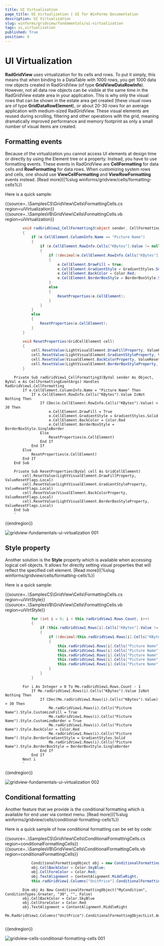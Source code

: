 ```yaml
---
title: UI Virtualization
page_title: UI Virtualization | UI for WinForms Documentation
description: UI Virtualization
slug: winforms/gridview/fundamentals/ui-virtualization
tags: ui,virtualization
published: True
position: 9
---
```


# UI Virtualization



__RadGridView__ uses virtualization for its cells and rows. To put it simply, this means that when binding to a DataTable with 1000 rows, you get 1000 data row objects created in RadGridView (of type __GridViewDataRowInfo__). However, not all data row objects can be visible at the same time in the RadGridView estate area in your application. This is why only the visual rows that can be shown in the estate area get created (these visual rows are of type __GridDataRowElement__), or about 20-30 rows for an average application with medium-sized RadGridView. These visual elements are reused during scrolling, filtering and other operations with the grid, meaning dramatically improved performance and memory footprint as only a small number of visual items are created.        
        

## Formatting events

Because of the virtualization you cannot access UI elements at design time or directly by using the Element tree or a property. Instead, you have to use formatting events. These events in RadGridView are __CellFormatting__ for data cells and __RowFormatting__ for data rows. When customizing system rows and cells, one should use __ViewCellFormatting__ and __ViewRowFormatting__ events instead. [Read more]({%slug winforms/gridview/cells/formatting-cells%})

Here is a quick sample:

{{source=..\SamplesCS\GridView\Cells\FormattingCells.cs region=uiVirtualization}} 
{{source=..\SamplesVB\GridView\Cells\FormattingCells.vb region=uiVirtualization}} 

````C#
        void radGridView1_CellFormatting3(object sender, CellFormattingEventArgs e)
        {
            if (e.CellElement.ColumnInfo.Name == "Picture Name")
            {
                if (e.CellElement.RowInfo.Cells["KBytes"].Value != null)
                {
                    if ((decimal)e.CellElement.RowInfo.Cells["KBytes"].Value > 30)
                    {
                        e.CellElement.DrawFill = true;
                        e.CellElement.GradientStyle = GradientStyles.Solid;
                        e.CellElement.BackColor = Color.Red;
                        e.CellElement.BorderBoxStyle = BorderBoxStyle.SingleBorder;
                    }
                    else
                    {
                        ResetProperties(e.CellElement);
                    }
                }
            }
            else
            {
                ResetProperties(e.CellElement);
            }
        }

        void ResetProperties(GridCellElement cell)
        {
            cell.ResetValue(LightVisualElement.DrawFillProperty, ValueResetFlags.Local);
            cell.ResetValue(LightVisualElement.GradientStyleProperty, ValueResetFlags.Local);
            cell.ResetValue(VisualElement.BackColorProperty, ValueResetFlags.Local);
            cell.ResetValue(LightVisualElement.BorderBoxStyleProperty, ValueResetFlags.Local);
        }
````
````VB.NET
    Private Sub radGridView1_CellFormatting3(ByVal sender As Object, ByVal e As CellFormattingEventArgs) Handles RadGridView1.CellFormatting
        If e.CellElement.ColumnInfo.Name = "Picture Name" Then
            If e.CellElement.RowInfo.Cells("KBytes").Value IsNot Nothing Then
                If CDec(e.CellElement.RowInfo.Cells("KBytes").Value) > 30 Then
                    e.CellElement.DrawFill = True
                    e.CellElement.GradientStyle = GradientStyles.Solid
                    e.CellElement.BackColor = Color.Red
                    e.CellElement.BorderBoxStyle = BorderBoxStyle.SingleBorder
                Else
                    ResetProperties(e.CellElement)
                End If
            End If
        Else
            ResetProperties(e.CellElement)
        End If
    End Sub

    Private Sub ResetProperties(ByVal cell As GridCellElement)
        cell.ResetValue(LightVisualElement.DrawFillProperty, ValueResetFlags.Local)
        cell.ResetValue(LightVisualElement.GradientStyleProperty, ValueResetFlags.Local)
        cell.ResetValue(VisualElement.BackColorProperty, ValueResetFlags.Local)
        cell.ResetValue(LightVisualElement.BorderBoxStyleProperty, ValueResetFlags.Local)
    End Sub
    '
````

{{endregion}} 


![gridview-fundamentals-ui-virtualization 001](images/gridview-fundamentals-ui-virtualization001.png)

## Style property

Another solution is the __Style__ property which is available when accessing logical cell objects. It allows for directly setting visual properties that will reflect the specified cell element. [Read more]({%slug winforms/gridview/cells/formatting-cells%})

Here is a quick sample:

{{source=..\SamplesCS\GridView\Cells\FormattingCells.cs region=uiVirtStyle}} 
{{source=..\SamplesVB\GridView\Cells\FormattingCells.vb region=uiVirtStyle}} 

````C#
            for (int i = 0; i < this.radGridView1.Rows.Count; i++)
            {
                if (this.radGridView1.Rows[i].Cells["KBytes"].Value != null)
                {
                    if ((decimal)this.radGridView1.Rows[i].Cells["KBytes"].Value > 30)
                    {
                        this.radGridView1.Rows[i].Cells["Picture Name"].Style.CustomizeFill = true;
                        this.radGridView1.Rows[i].Cells["Picture Name"].Style.CustomizeBorder = true;
                        this.radGridView1.Rows[i].Cells["Picture Name"].Style.BackColor = Color.Red;
                        this.radGridView1.Rows[i].Cells["Picture Name"].Style.BorderGradientStyle = GradientStyles.Solid;
                        this.radGridView1.Rows[i].Cells["Picture Name"].Style.BorderBoxStyle = BorderBoxStyle.SingleBorder;
                    }
                }
            }
````
````VB.NET
        For i As Integer = 0 To Me.radGridView1.Rows.Count - 1
            If Me.radGridView1.Rows(i).Cells("KBytes").Value IsNot Nothing Then
                If CDec(Me.radGridView1.Rows(i).Cells("KBytes").Value) > 30 Then
                    Me.radGridView1.Rows(i).Cells("Picture Name").Style.CustomizeFill = True
                    Me.radGridView1.Rows(i).Cells("Picture Name").Style.CustomizeBorder = True
                    Me.radGridView1.Rows(i).Cells("Picture Name").Style.BackColor = Color.Red
                    Me.radGridView1.Rows(i).Cells("Picture Name").Style.BorderGradientStyle = GradientStyles.Solid
                    Me.radGridView1.Rows(i).Cells("Picture Name").Style.BorderBoxStyle = BorderBoxStyle.SingleBorder
                End If
            End If
        Next i
        '
````

{{endregion}} 


![gridview-fundamentals-ui-virtualization 002](images/gridview-fundamentals-ui-virtualization002.png)

## Conditional formatting

Another feature that we provide is the conditional formatting which is available for end user via context menu. [Read more]({%slug winforms/gridview/cells/conditional-formatting-cells%})

Here is a quick sample of how conditional formatting can be set by code:

{{source=..\SamplesCS\GridView\Cells\ConditionalFormattingCells.cs region=conditionalFormattingCells}} 
{{source=..\SamplesVB\GridView\Cells\ConditionalFormattingCells.vb region=conditionalFormattingCells}} 

````C#
            ConditionalFormattingObject obj = new ConditionalFormattingObject("MyCondition", ConditionTypes.Greater, "30", "", false);
            obj.CellBackColor = Color.SkyBlue;
            obj.CellForeColor = Color.Red;
            obj.TextAlignment = ContentAlignment.MiddleRight;
            this.radGridView1.Columns["UnitPrice"].ConditionalFormattingObjectList.Add(obj);
````
````VB.NET
        Dim obj As New ConditionalFormattingObject("MyCondition", ConditionTypes.Greater, "30", "", False)
        obj.CellBackColor = Color.SkyBlue
        obj.CellForeColor = Color.Red
        obj.TextAlignment = ContentAlignment.MiddleRight
        Me.RadGridView1.Columns("UnitPrice").ConditionalFormattingObjectList.Add(obj)
        '
````

{{endregion}} 


![gridview-cells-conditional-formatting-cells 001](images/gridview-cells-conditional-formatting-cells001.png)
